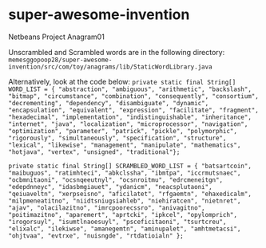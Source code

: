 # super-awesome-invention
Netbeans Project Anagram01

Unscrambled and Scrambled words are in the following directory:
`memesggopoop28/super-awesome-invention/src/com/toy/anagrams/lib/StaticWordLibrary.java`

Alternatively, look at the code below:
`private static final String[] WORD_LIST = {
    "abstraction",
    "ambiguous",
    "arithmetic",
    "backslash",
    "bitmap",
    "circumstance",
    "combination",
    "consequently",
    "consortium",
    "decrementing",
    "dependency",
    "disambiguate",
    "dynamic",
    "encapsulation",
    "equivalent",
    "expression",
    "facilitate",
    "fragment",
    "hexadecimal",
    "implementation",
    "indistinguishable",
    "inheritance",
    "internet",
    "java",
    "localization",
    "microprocessor",
    "navigation",
    "optimization",
    "parameter",
    "patrick",
    "pickle",
    "polymorphic",
    "rigorously",
    "simultaneously",
    "specification",
    "structure",
    "lexical",
    "likewise",
    "management",
    "manipulate",
    "mathematics",
    "hotjava",
    "vertex",
    "unsigned",
    "traditional"};`

`private static final String[] SCRAMBLED_WORD_LIST = {
        "batsartcoin",
        "maibuguos",
        "ratimhteci",
        "abkclssha",
        "ibmtpa",
        "iccrmutsnaec",
        "ocbmnitaoni",
        "ocsnqeeutnyl",
        "ocsnroitmu",
        "edrcmeneitgn",
        "edepdnneyc",
        "idasbmgiauet",
        "ydanicm",
        "neacsplutaoni",
        "qeiuaveltn",
        "xerpseisno",
        "aficilatet",
        "rfgaemtn",
        "ehaxedicalm",
        "milpmeneatitno",
        "niidtsniugsiahleb",
        "niehiratcen",
        "nietnret",
        "ajav",
        "olacilazitno",
        "imrcpoorecssro",
        "anivagitno",
        "poitimazitno",
        "aparemert",
        "aprtcki",
        "ipkcel",
        "opylomprich",
        "irogorsuyl",
        "isumtlnaoesuyl",
        "psceficitaoni",
        "tsurtcreu",
        "elixalc",
        "ilekiwse",
        "amanegemtn",
        "aminupalet",
        "amhtmetacsi",
        "ohjtvaa",
        "evtrxe",
        "nuisngde",
        "rtdatioialn"
    };`
